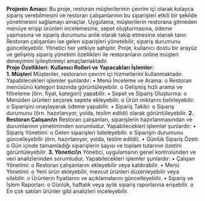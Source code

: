 **Projenin Amacı:** Bu proje, restoran müşterilerinin çevrim içi olarak kolayca sipariş verebilmesini ve restoran çalışanlarının bu siparişleri etkili bir şekilde yönetmesini sağlamayı amaçlar. Uygulama, müşterilerin restorana gitmeden menüye erişip ürünleri incelemesine, sepet oluşturmasına, ödeme yapmasına ve sipariş durumunu anlık olarak takip etmesine olanak tanır. Restoran çalışanları ise gelen siparişleri yönetebilir, sipariş durumunu güncelleyebilir. Yönetici her yetkiye sahiptir. Proje, kullanıcı dostu bir arayüz ve gelişmiş sipariş yönetimi özellikleri ile restoranların online müşteri deneyimini iyileştirmeyi amaçlamaktadır.  
**Proje Özellikleri:**
**Kullanıcı Rolleri ve Yapacakları İşlemler:**  
**1. Müşteri** 
Müşteriler, restoranın çevrim içi hizmetlerini kullanmaktadır. Yapabilecekleri işlemler 
şunlardır:
• Menü İnceleme ve Arama:
o Restoran menüsünü kategori bazında görüntüleyebilir.
o Gelişmiş hızlı arama ve filtreleme (örn. fiyat, kategori) yapabilir.
• Sepet ve Sipariş Oluşturma:
o Menüden ürünleri seçerek sepete ekleyebilir.
o Ürün miktarını belirleyebilir.
o Siparişini onaylayarak ödeme yapabilir.
• Sipariş Takibi:
o Sipariş durumunu (örn. hazırlanıyor, yolda, teslim edildi) olarak 
görüntüleyebilir.
**2. Restoran Çalışanı\n**
Restoran çalışanları, siparişlerin hazırlanmasından ve durumlarının yönetiminden sorumludur. 
Yapabilecekleri işlemler şunlardır:
• Sipariş Yönetimi:
o Gelen siparişleri listeleyebilir.
o Siparişin durumunu güncelleyebilir (örn. hazırlanıyor, yolda, teslim edildi).
• Günlük Sipariş Özeti:
o Gün içinde tamamladığı siparişlerin sayısı ve toplam tutarının özetini 
görüntüleyebilir.
**3. Yönetici\n**
Yönetici, uygulamanın genel kontrolünden ve veri analizlerinden sorumludur. Yapabilecekleri 
işlemler şunlardır:
• Çalışan Yönetimi:
o Restoran çalışanlarını ekleyebilir veya kaldırabilir.
• Menü Yönetimi:
o Yeni ürün ekleyebilir, mevcut ürünleri düzenleyebilir veya silebilir.
o Ürünlerin fiyatlarını ve açıklamalarını güncelleyebilir.
• Sipariş ve İşlem Raporları:
o Günlük, haftalık veya aylık sipariş raporlarına erişebilir.
o En çok satılan ürünler gibi analizleri inceleyebilir.

